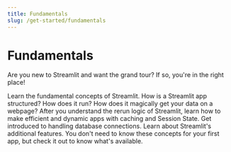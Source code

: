```yaml
---
title: Fundamentals
slug: /get-started/fundamentals
---
```


# Fundamentals

Are you new to Streamlit and want the grand tour? If so, you're in the right place!

<InlineCalloutContainer>
  <InlineCallout color="orange-70" icon="description" bold="Main concepts." href="/get-started/fundamentals/main-concepts">
    Learn the fundamental concepts of Streamlit. How is a Streamlit app structured? How does it run? How does it magically get your data on a webpage?
  </InlineCallout>

  <InlineCallout color="orange-70" icon="description" bold="Advanced concepts." href="/get-started/fundamentals/advanced-concepts">
    After you understand the rerun logic of Streamlit, learn how to make efficient and dynamic apps with caching and Session State. Get introduced to handling database connections.
  </InlineCallout>

  <InlineCallout color="orange-70" icon="description" bold="Additional features." href="/get-started/fundamentals/additional-features">
    Learn about Streamlit's additional features. You don't need to know these concepts for your first app, but check it out to know what's available.
  </InlineCallout>
</InlineCalloutContainer>
